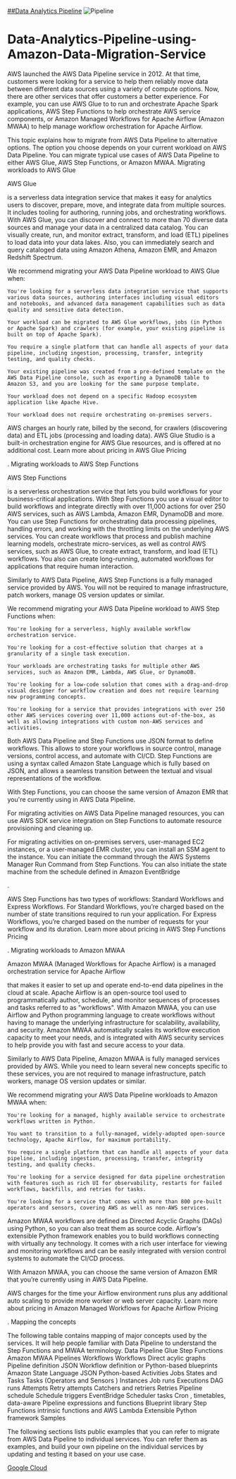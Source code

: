 [##Data Analytics Pipeline](https://blog.devgenius.io/data-analytics-pipeline-in-aws-4d04329cd6cb)
![Pipeline](https://docs.aws.amazon.com/images/datapipeline/latest/DeveloperGuide/images/dp-how-dp-works-v2.png)

# Data-Analytics-Pipeline-using-Amazon-Data-Migration-Service

AWS launched the AWS Data Pipeline service in 2012. At that time, customers were looking for a service to help them reliably move data between different data sources using a variety of compute options. Now, there are other services that offer customers a better experience. For example, you can use AWS Glue to to run and orchestrate Apache Spark applications, AWS Step Functions to help orchestrate AWS service components, or Amazon Managed Workflows for Apache Airflow (Amazon MWAA) to help manage workflow orchestration for Apache Airflow.

This topic explains how to migrate from AWS Data Pipeline to alternative options. The option you choose depends on your current workload on AWS Data Pipeline. You can migrate typical use cases of AWS Data Pipeline to either AWS Glue, AWS Step Functions, or Amazon MWAA.
Migrating workloads to AWS Glue

AWS Glue

is a serverless data integration service that makes it easy for analytics users to discover, prepare, move, and integrate data from multiple sources. It includes tooling for authoring, running jobs, and orchestrating workflows. With AWS Glue, you can discover and connect to more than 70 diverse data sources and manage your data in a centralized data catalog. You can visually create, run, and monitor extract, transform, and load (ETL) pipelines to load data into your data lakes. Also, you can immediately search and query cataloged data using Amazon Athena, Amazon EMR, and Amazon Redshift Spectrum.

We recommend migrating your AWS Data Pipeline workload to AWS Glue when:

    You're looking for a serverless data integration service that supports various data sources, authoring interfaces including visual editors and notebooks, and advanced data management capabilities such as data quality and sensitive data detection.

    Your workload can be migrated to AWS Glue workflows, jobs (in Python or Apache Spark) and crawlers (for example, your existing pipeline is built on top of Apache Spark).

    You require a single platform that can handle all aspects of your data pipeline, including ingestion, processing, transfer, integrity testing, and quality checks.

    Your existing pipeline was created from a pre-defined template on the AWS Data Pipeline console, such as exporting a DynamoDB table to Amazon S3, and you are looking for the same purpose template.

    Your workload does not depend on a specific Hadoop ecosystem application like Apache Hive.

    Your workload does not require orchestrating on-premises servers.

AWS charges an hourly rate, billed by the second, for crawlers (discovering data) and ETL jobs (processing and loading data). AWS Glue Studio is a built-in orchestration engine for AWS Glue resources, and is offered at no additional cost. Learn more about pricing in AWS Glue Pricing

.
Migrating workloads to AWS Step Functions

AWS Step Functions

is a serverless orchestration service that lets you build workflows for your business-critical applications. With Step Functions you use a visual editor to build workflows and integrate directly with over 11,000 actions for over 250 AWS services, such as AWS Lambda, Amazon EMR, DynamoDB and more. You can use Step Functions for orchestrating data processing pipelines, handling errors, and working with the throttling limits on the underlying AWS services. You can create workflows that process and publish machine learning models, orchestrate micro-services, as well as control AWS services, such as AWS Glue, to create extract, transform, and load (ETL) workflows. You also can create long-running, automated workflows for applications that require human interaction.

Similarly to AWS Data Pipeline, AWS Step Functions is a fully managed service provided by AWS. You will not be required to manage infrastructure, patch workers, manage OS version updates or similar.

We recommend migrating your AWS Data Pipeline workload to AWS Step Functions when:

    You're looking for a serverless, highly available workflow orchestration service.

    You're looking for a cost-effective solution that charges at a granularity of a single task execution.

    Your workloads are orchestrating tasks for multiple other AWS services, such as Amazon EMR, Lambda, AWS Glue, or DynamoDB.

    You're looking for a low-code solution that comes with a drag-and-drop visual designer for workflow creation and does not require learning new programming concepts.

    You're looking for a service that provides integrations with over 250 other AWS services covering over 11,000 actions out-of-the-box, as well as allowing integrations with custom non-AWS services and activities.

Both AWS Data Pipeline and Step Functions use JSON format to define workflows. This allows to store your workflows in source control, manage versions, control access, and automate with CI/CD. Step Functions are using a syntax called Amazon State Language which is fully based on JSON, and allows a seamless transition between the textual and visual representations of the workflow.

With Step Functions, you can choose the same version of Amazon EMR that you're currently using in AWS Data Pipeline.

For migrating activities on AWS Data Pipeline managed resources, you can use AWS SDK service integration on Step Functions to automate resource provisioning and cleaning up.

For migrating activities on on-premises servers, user-managed EC2 instances, or a user-managed EMR cluster, you can install an SSM agent to the instance. You can initiate the command through the AWS Systems Manager Run Command from Step Functions. You can also initiate the state machine from the schedule defined in Amazon EventBridge

.

AWS Step Functions has two types of workflows: Standard Workflows and Express Workflows. For Standard Workflows, you’re charged based on the number of state transitions required to run your application. For Express Workflows, you’re charged based on the number of requests for your workflow and its duration. Learn more about pricing in AWS Step Functions Pricing

.
Migrating workloads to Amazon MWAA

Amazon MWAA
(Managed Workflows for Apache Airflow) is a managed orchestration service for Apache Airflow

that makes it easier to set up and operate end-to-end data pipelines in the cloud at scale. Apache Airflow is an open-source tool used to programmatically author, schedule, and monitor sequences of processes and tasks referred to as "workflows". With Amazon MWAA, you can use Airflow and Python programming language to create workflows without having to manage the underlying infrastructure for scalability, availability, and security. Amazon MWAA automatically scales its workflow execution capacity to meet your needs, and is integrated with AWS security services to help provide you with fast and secure access to your data.

Similarly to AWS Data Pipeline, Amazon MWAA is fully managed services provided by AWS. While you need to learn several new concepts specific to these services, you are not required to manage infrastructure, patch workers, manage OS version updates or similar.

We recommend migrating your AWS Data Pipeline workloads to Amazon MWAA when:

    You're looking for a managed, highly available service to orchestrate workflows written in Python.

    You want to transition to a fully-managed, widely-adopted open-source technology, Apache Airflow, for maximum portability.

    You require a single platform that can handle all aspects of your data pipeline, including ingestion, processing, transfer, integrity testing, and quality checks.

    You're looking for a service designed for data pipeline orchestration with features such as rich UI for observability, restarts for failed workflows, backfills, and retries for tasks.

    You're looking for a service that comes with more than 800 pre-built operators and sensors, covering AWS as well as non-AWS services.

Amazon MWAA workflows are defined as Directed Acyclic Graphs (DAGs) using Python, so you can also treat them as source code. Airflow's extensible Python framework enables you to build workflows connecting with virtually any technology. It comes with a rich user interface for viewing and monitoring workflows and can be easily integrated with version control systems to automate the CI/CD process.

With Amazon MWAA, you can choose the same version of Amazon EMR that you’re currently using in AWS Data Pipeline.

AWS charges for the time your Airflow environment runs plus any additional auto scaling to provide more worker or web server capacity. Learn more about pricing in Amazon Managed Workflows for Apache Airflow Pricing

.
Mapping the concepts

The following table contains mapping of major concepts used by the services. It will help people familiar with Data Pipeline to understand the Step Functions and MWAA terminology.
Data Pipeline 	Glue 	Step Functions 	Amazon MWAA
Pipelines 	Workflows 	Workflows 	Direct acylic graphs
Pipeline definition JSON 	Workflow definition or Python-based blueprints 	Amazon State Language JSON 	Python-based
Activities 	Jobs 	States and Tasks 	Tasks
(Operators and Sensors
)
Instances 	Job runs 	Executions 	DAG runs
Attempts 	Retry attempts 	Catchers and retriers 	Retries
Pipeline schedule 	Schedule triggers 	EventBridge Scheduler tasks 	Cron
, timetables, data-aware
Pipeline expressions and functions 	Blueprint library 	Step Functions intrinsic functions and AWS Lambda 	Extensible Python framework
Samples

The following sections lists public examples that you can refer to migrate from AWS Data Pipeline to individual services. You can refer them as examples, and build your own pipeline on the individual services by updating and testing it based on your use case.

[Google Cloud](https://www.youtube.com/watch?v=iIxq9x8jBa8)
